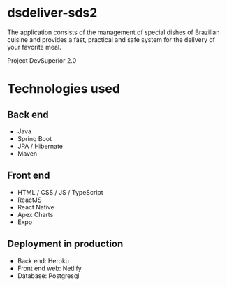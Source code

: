 # dsdeliver-sds2
The application consists of the management of special dishes of Brazilian cuisine and provides a fast, practical and safe system for the delivery of your favorite meal.

Project DevSuperior 2.0

# Technologies used
## Back end
- Java
- Spring Boot
- JPA / Hibernate
- Maven
## Front end
- HTML / CSS / JS / TypeScript
- ReactJS
- React Native
- Apex Charts
- Expo
## Deployment in production
- Back end: Heroku
- Front end web: Netlify
- Database: Postgresql
